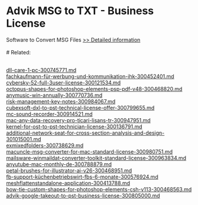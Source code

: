 # Advik MSG to TXT - Business License
Software to Convert MSG Files
[>> Detailed information](https://secure.shareit.com/shareit/product.html?productid=300805158&affiliateid=200057808)<br/><br/># Related:

<br />[dll-care-1-pc-300745771.md](https://github.com/downloadplanet/downloadplanet/blob/main/dll-care-1-pc-300745771.md)<br />[fachkaufmann-für-werbung-und-kommunikation-ihk-300452401.md](https://github.com/downloadplanet/downloadplanet/blob/main/fachkaufmann-für-werbung-und-kommunikation-ihk-300452401.md)<br />[cybersky-52-full-3user-license-300121534.md](https://github.com/downloadplanet/downloadplanet/blob/main/cybersky-52-full-3user-license-300121534.md)<br />[octopus-shapes-for-photoshop-elements-psp-pdf-v48-300468820.md](https://github.com/downloadplanet/downloadplanet/blob/main/octopus-shapes-for-photoshop-elements-psp-pdf-v48-300468820.md)<br />[anymusic-win-annually-300770736.md](https://github.com/downloadplanet/downloadplanet/blob/main/anymusic-win-annually-300770736.md)<br />[risk-management-key-notes-300984067.md](https://github.com/downloadplanet/downloadplanet/blob/main/risk-management-key-notes-300984067.md)<br />[cubexsoft-dxl-to-pst-technical-license-offer-300799655.md](https://github.com/downloadplanet/downloadplanet/blob/main/cubexsoft-dxl-to-pst-technical-license-offer-300799655.md)<br />[mc-sound-recorder-300914521.md](https://github.com/downloadplanet/downloadplanet/blob/main/mc-sound-recorder-300914521.md)<br />[mac-any-data-recovery-pro-ticari-lisans-tr-300947951.md](https://github.com/downloadplanet/downloadplanet/blob/main/mac-any-data-recovery-pro-ticari-lisans-tr-300947951.md)<br />[kernel-for-ost-to-pst-technician-license-300136791.md](https://github.com/downloadplanet/downloadplanet/blob/main/kernel-for-ost-to-pst-technician-license-300136791.md)<br />[additional-network-seat-for-cross-section-analysis-and-design-301015001.md](https://github.com/downloadplanet/downloadplanet/blob/main/additional-network-seat-for-cross-section-analysis-and-design-301015001.md)<br />[exmixedfolders-300738629.md](https://github.com/downloadplanet/downloadplanet/blob/main/exmixedfolders-300738629.md)<br />[macuncle-msg-converter-for-mac-standard-license-300980751.md](https://github.com/downloadplanet/downloadplanet/blob/main/macuncle-msg-converter-for-mac-standard-license-300980751.md)<br />[mailsware-winmaildat-converter-toolkit-standard-license-300963834.md](https://github.com/downloadplanet/downloadplanet/blob/main/mailsware-winmaildat-converter-toolkit-standard-license-300963834.md)<br />[anyutube-mac-monthly-de-300788879.md](https://github.com/downloadplanet/downloadplanet/blob/main/anyutube-mac-monthly-de-300788879.md)<br />[petal-brushes-for-illustrator-ai-v26-300468951.md](https://github.com/downloadplanet/downloadplanet/blob/main/petal-brushes-for-illustrator-ai-v26-300468951.md)<br />[fb-support-küchenbetriebswirt-fbs-6-monate-300576924.md](https://github.com/downloadplanet/downloadplanet/blob/main/fb-support-küchenbetriebswirt-fbs-6-monate-300576924.md)<br />[meshflattenstandalone-application-300413788.md](https://github.com/downloadplanet/downloadplanet/blob/main/meshflattenstandalone-application-300413788.md)<br />[bow-tie-custom-shapes-for-photoshop-elements-csh-v113-300468563.md](https://github.com/downloadplanet/downloadplanet/blob/main/bow-tie-custom-shapes-for-photoshop-elements-csh-v113-300468563.md)<br />[advik-google-takeout-to-pst-business-license-300805000.md](https://github.com/downloadplanet/downloadplanet/blob/main/advik-google-takeout-to-pst-business-license-300805000.md)